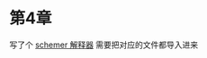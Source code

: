 # 第4章

写了个 [schemer 解释器](https://github.com/ruandao/sicp/blob/master/exercise/4/test.scm)  需要把对应的文件都导入进来